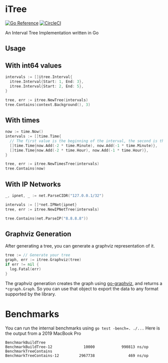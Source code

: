 # iTree
[![Go Reference](https://pkg.go.dev/badge/github.com/dmathieu/itree.svg)](https://pkg.go.dev/github.com/dmathieu/itree)
[![CircleCI](https://circleci.com/gh/dmathieu/itree.svg?style=svg)](https://app.circleci.com/pipelines/github/dmathieu/itree)

An Interval Tree Implementation written in Go

## Usage

## With int64 values

```go
intervals := []itree.Interval{
  itree.Interval{Start: 1, End: 3},
  itree.Interval{Start: 2, End: 5},
}

tree, err := itree.NewTree(intervals)
tree.Contains(context.Background(), 3)
```

## With times

```go
now := time.Now()
intervals := []time.Time{
  // The first value is the beginning of the interval, the second is the end
  []time.Time{now.Add(-2 * time.Minute), now.Add(-1 * time.Minute)},
  []time.Time{now.Add(-2 * time.Hour), now.Add(-1 * time.Hour)},
}

tree, err := itree.NewTimesTree(intervals)
tree.Contains(now)
```

## With IP Networks

```go
_, ipnet, _ := net.ParseCIDR("127.0.0.1/32")

intervals := []*net.IPNet{ipnet}
tree, err := itree.NewIPNetTree(intervals)

tree.Contains(net.ParseIP("8.8.8.8"))
```

## Graphviz Generation

After generating a tree, you can generate a graphviz representation of it.

```go
tree := // Generate your tree
graph, err := itree.Graphviz(tree)
if err != nil {
  log.Fatal(err)
}
```

The graphviz generation creates the graph using
[go-graphviz](https://github.com/goccy/go-graphviz), and returns a
`*cgraph.Graph`. So you can use that object to export the data to any format
supported by the library.

# Benchmarks

You can run the internal benchmarks using  `go test -bench=. ./...`
Here is the output from a 2019 MacBook Pro

```
BenchmarkBuildTree
BenchmarkBuildTree-12              10000            990813 ns/op
BenchmarkTreeContains
BenchmarkTreeContains-12         2967738               469 ns/op
```
